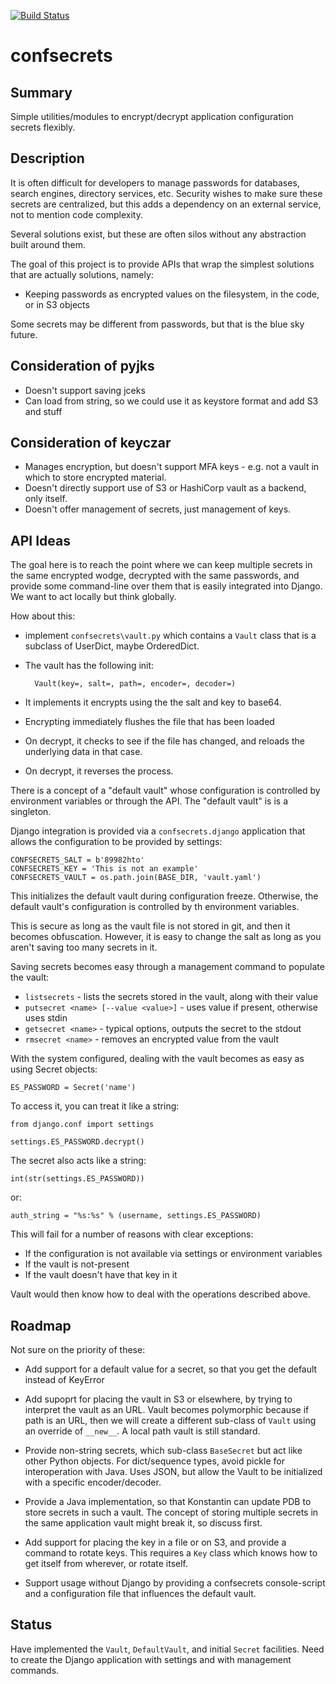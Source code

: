 [![Build Status](https://travis-ci.org/danizen/confsecrets.svg?branch=master)](https://travis-ci.org/danizen/confsecrets)

# confsecrets

## Summary

Simple utilities/modules to encrypt/decrypt application configuration secrets flexibly.

## Description

It is often difficult for developers to manage passwords for databases, search
engines, directory services, etc.  Security wishes to make sure these secrets
are centralized, but this adds a dependency on an external service, not to
mention code complexity.

Several solutions exist, but these are often silos without any abstraction built
around them.

The goal of this project is to provide APIs that wrap the simplest solutions that
are actually solutions, namely:
 - Keeping passwords as encrypted values on the filesystem, in the code, or in S3 objects

Some secrets may be different from passwords, but that is the blue sky future.

## Consideration of pyjks

- Doesn't support saving jceks
- Can load from string, so we could use it as keystore format and add S3 and stuff

## Consideration of keyczar

- Manages encryption, but doesn't support MFA keys - e.g. not a vault in which to store
  encrypted material.
- Doesn't directly support use of S3 or HashiCorp vault as a backend, only itself.
- Doesn't offer management of secrets, just management of keys.

## API Ideas

The goal here is to reach the point where we can keep multiple secrets in the same 
encrypted wodge, decrypted with the same passwords, and provide some command-line over 
them that is easily integrated into Django.  We want to act locally but think globally.

How about this:
  - implement `confsecrets\vault.py` which contains a `Vault` class that is a subclass of UserDict, maybe OrderedDict.
  - The vault has the following init:

          Vault(key=, salt=, path=, encoder=, decoder=)

  - It implements it encrypts using the the salt and key to base64.
  - Encrypting immediately flushes the file that has been loaded
  - On decrypt, it checks to see if the file has changed, and reloads the underlying data in that case.
  - On decrypt, it reverses the process.

There is a concept of a "default vault" whose configuration is controlled by environment variables or through the API.
The "default vault" is is a singleton.   

Django integration is provided via a `confsecrets.django` application that allows the configuration to be provided by settings:

    CONFSECRETS_SALT = b'89982hto'
    CONFSECRETS_KEY = 'This is not an example'
    CONFSECRETS_VAULT = os.path.join(BASE_DIR, 'vault.yaml')

This initializes the default vault during configuration freeze.   Otherwise, the default vault's configuration is controlled by th
environment variables.

This is secure as long as the vault file is not stored in git, and then it becomes obfuscation.  However, it is easy to change the salt
as long as you aren't saving too many secrets in it.


Saving secrets becomes easy through a management command to populate the vault:

  * `listsecrets` - lists the secrets stored in the vault, along with their value
  * `putsecret <name> [--value <value>]` - uses value if present, otherwise uses stdin
  * `getsecret <name>` - typical options, outputs the secret to the stdout
  * `rmsecret <name>` - removes an encrypted value from the vault

With the system configured, dealing with the vault becomes as easy as using Secret objects:

    ES_PASSWORD = Secret('name')

To access it, you can treat it like a string:

    from django.conf import settings

    settings.ES_PASSWORD.decrypt()

The secret also acts like a string:

    int(str(settings.ES_PASSWORD))

or:

    auth_string = "%s:%s" % (username, settings.ES_PASSWORD)
  
This will fail for a number of reasons with clear exceptions:
   - If  the configuration is not available via settings or environment variables
   - If the vault is not-present
   - If the vault doesn't have that key in it

Vault would then know how to deal with the operations described above.

## Roadmap

Not sure on the priority of these:

- Add support for a default value for a secret, so that you get the default instead of KeyError

- Add supoprt for placing the vault in S3 or elsewhere, by trying to interpret the vault as an URL.  Vault becomes polymorphic because
  if path is an URL, then we will create a different sub-class of `Vault` using an override of `__new__`.   A local path vault is still
  standard.

- Provide non-string secrets, which sub-class `BaseSecret` but act like other Python objects. For dict/sequence types, avoid pickle 
  for interoperation with Java. Uses JSON, but allow the Vault to be initialized with a specific encoder/decoder.

- Provide a Java implementation, so that Konstantin can update PDB to store secrets in such a vault. The concept of storing multiple 
  secrets in the same application vault might break it, so discuss first.

- Add support for placing the key in a file or on S3, and provide a command to rotate keys. This requires a `Key` class which knows
  how to get itself from wherever, or rotate itself.

- Support usage without Django by providing a confsecrets console-script and a configuration file that influences the default vault.


## Status

Have implemented the `Vault`, `DefaultVault`, and initial `Secret` facilities.
Need to create the Django application with settings and with management commands.

